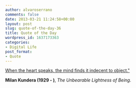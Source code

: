 ```yaml
---
author: alvaroserrano
comments: false
date: 2013-03-21 11:24:58+00:00
layout: post
slug: quote-of-the-day-36
title: Quote of the Day
wordpress_id: 1637173363
categories:
- Digital Life
post_format:
- Quote
---
```


[When the heart speaks, the mind finds it indecent to object."](http://www.quotationspage.com/quote/31304.html)

**Milan Kundera (1929 - )**, _The Unbearable Lightness of Being._
